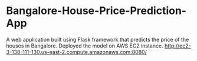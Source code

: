 # Bangalore-House-Price-Prediction-App
A web application built using Flask framework that predicts the price of the houses in Bangalore. Deployed the model on AWS EC2 instance.
http://ec2-3-138-111-130.us-east-2.compute.amazonaws.com:8080/
